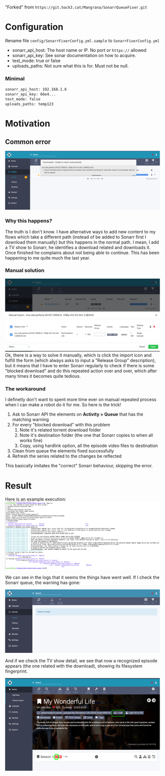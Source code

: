 
"Forked" from `https://git.hack3.cat/Mangrana/SonarrQueueFixer.git`

# Configuration

Rename file `config/SonarrFixerConfig.yml.sample` to `SonarrFixerConfig.yml`

* sonarr_api_host: The host name or IP. No port or `https://` allowed
* sonarr_api_key: See sonar documentation on how to acquire.
* test_mode: true or false
* uploads_paths: Not sure what this is for. Must not be null.

### Minimal

```
sonarr_api_host: 192.168.1.6
sonarr_api_key: 66e4...
test_mode: false
uploads_paths: temp123
```

# Motivation
## Common error
![image](misc/cause.png)
### Why this happens?
The truth is I don't know. 
I have alternative ways to add new content to my flows which take a different path (instead of be added to Sonarr first I download them manually) but this happens in the normal path. I mean, I add a TV show to Sonarr, he identifies a download related and downloads it. Once finished he complains about not being able to continue.
This has been happening to me quite much the last year.
### Manual solution
![image](misc/manual_solution.png)
Ok, there is a way to solve it manually, which is click the import icon and fulfill the form (which always asks to input a "Release Group" description), but it means that I have to enter Sonarr regularly to check if there is some "blocked download" and do this repeated action over and over, which after many times it becomes quite tedious.
### The workaround
I definetly don't want to spent more time ever on manual repeated process when I can make a robot do it for me.
So here is the trick! 
1. Ask to Sonarr API the elements on **Activity > Queue** that has the matching warning
2. For every "blocked download" with this problem
   1. Note it's related torrent download folder
   2. Note it's destination folder (the one that Sonarr copies to when all works fine)
   3. Copy, using hardlink option, all the episode video files to destination
3. Clean from queue the elements fixed successfully
4. Refresh the series related to the changes be reflected

This basically imitates the "correct" Sonarr behaviour, skipping the error.
# Result
Here is an example execution:
![image](misc/run.png)

We can see in the logs that it seems the things have went well.
If I check the Sonarr queue, the warning has gone:

![image](misc/sonarAfter.png)

And if we check the TV show detail, we see that now a recognized episode appears (the one related with the download), showing its filesystem fingerprint.

![image](misc/episode.png)